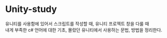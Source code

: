 # Unity-study
유니티를 사용함에 있어서 스크립트를 작성할 때, 유니티 프로젝트 창을 다룰 때   
내게 부족한 c# 언어에 대한 기초, 몰랐던 유니티에서 사용하는 문법, 방법을 정리한다.



